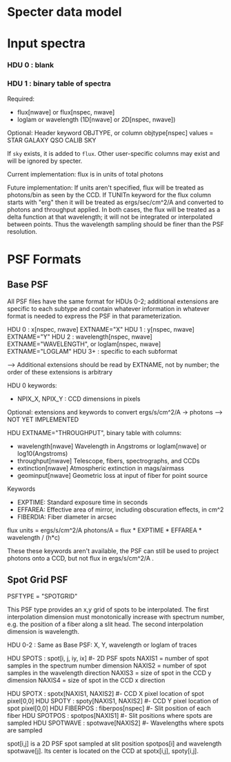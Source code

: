 Specter data model
==================

Input spectra
=============

### HDU 0 : blank ###

### HDU 1 : binary table of spectra ###

Required:
  - flux[nwave] or flux[nspec, nwave]
  - loglam or wavelength (1D[nwave] or 2D[nspec, nwave])

Optional:
  Header keyword OBJTYPE, or column objtype[nspec]
    values = STAR GALAXY QSO CALIB SKY

If `sky` exists, it is added to `flux`.  Other user-specific columns may
exist and will be ignored by specter.

Current implementation: flux is in units of total photons

Future implementation:
If units aren't specified, flux will be treated as photons/bin as seen
by the CCD.  If TUNITn keyword for the flux column starts with "erg" then
it will be treated as ergs/sec/cm^2/A and converted to photons and throughput
applied.  In both cases, the flux will be treated as a delta function at
that wavelength; it will not be integrated or interpolated between points.
Thus the wavelength sampling should be finer than the PSF resolution.


PSF Formats
===========

Base PSF
--------

All PSF files have the same format for HDUs 0-2; additional extensions
are specific to each subtype and contain whatever information in whatever
format is needed to express the PSF in that parameterization.

HDU 0 : x[nspec, nwave]             EXTNAME="X"
HDU 1 : y[nspec, nwave]             EXTNAME="Y"
HDU 2 : wavelength[nspec, nwave]    EXTNAME="WAVELENGTH", or
        loglam[nspec, nwave]        EXTNAME="LOGLAM"
HDU 3+ : specific to each subformat

--> Additional extensions should be read by EXTNAME, not by number;
    the order of these extensions is arbitrary

HDU 0 keywords:
  - NPIX_X, NPIX_Y : CCD dimensions in pixels

Optional: extensions and keywords to convert ergs/s/cm^2/A -> photons
--> NOT YET IMPLEMENTED

HDU EXTNAME="THROUGHPUT", binary table with columns:
  - wavelength[nwave]   Wavelength in Angstroms
      or loglam[nwave]    or log10(Angstroms)
  - throughput[nwave]   Telescope, fibers, spectrographs, and CCDs
  - extinction[nwave]   Atmospheric extinction in mags/airmass
  - geominput[nwave]    Geometric loss at input of fiber for point source

Keywords
  - EXPTIME:  Standard exposure time in seconds
  - EFFAREA:  Effective area of mirror, including obscuration effects, in cm^2
  - FIBERDIA: Fiber diameter in arcsec
  
flux units = ergs/s/cm^2/A
photons/A = flux * EXPTIME * EFFAREA * wavelength / (h*c)

These these keywords aren't available, the PSF can still be used to project
photons onto a CCD, but not flux in ergs/s/cm^2/A .

Spot Grid PSF
-------------
PSFTYPE = "SPOTGRID"

This PSF type provides an x,y grid of spots to be interpolated.
The first interpolation dimension must monotonically increase with
spectrum number, e.g. the position of a fiber along a slit head.
The second interpolation dimension is wavelength.

HDU 0-2 : Same as Base PSF: X, Y, wavelength or loglam of traces

HDU SPOTS : spot[i, j, iy, ix]    #- 2D PSF spots
    NAXIS1 = number of spot samples in the spectrum number dimension
    NAXIS2 = number of spot samples in the wavelength direction
    NAXIS3 = size of spot in the CCD y dimension
    NAXIS4 = size of spot in the CCD x direction
    
HDU SPOTX : spotx[NAXIS1, NAXIS2]   #- CCD X pixel location of spot pixel[0,0]
HDU SPOTY : spoty[NAXIS1, NAXIS2]   #- CCD Y pixel location of spot pixel[0,0]
HDU FIBERPOS : fiberpos[nspec]      #- Slit position of each fiber
HDU SPOTPOS  : spotpos[NAXIS1]      #- Slit positions where spots are sampled
HDU SPOTWAVE : spotwave[NAXIS2]     #- Wavelengths where spots are sampled

spot[i,j] is a 2D PSF spot sampled at slit position spotpos[i] and
wavelength spotwave[j].  Its center is located on the CCD at
spotx[i,j], spoty[i,j].




























